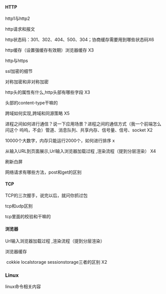 #### HTTP

http1与http2

http请求和报文

http状态码：301、302、404、500、304；协商缓存需要用到哪些状态码X6

http缓存（设置强缓存有效期）浏览器缓存 X3

http与https

ssl加密的细节

对称加密和非对称加密

http头的属性有什么,http头部有哪些字段 X3

头部的content-type干嘛的

跨域如何实现,跨域和同源策略 X5

进程之间如何进行通信？说一下应用场景？进程之间的通信方式（我一个前端怎么问这个 呜呜，不会）管道、消息队列、共享内存、信号量、信号、socket X2

10000个大数字，内存只能运行2000个，如何进行排序 x

从输入URL到页面展示,Url输入浏览器加载过程 ,渲染流程（提到分层渲染） X4

刷新白屏

网络请求有哪些方法，post和get的区别

#### TCP

TCP的三次握手，说完以后，就问你抓过包

tcp和udp区别

tcp里面的校验和干嘛的

#### 浏览器

Url输入浏览器加载过程 ,渲染流程（提到分层渲染）

浏览器缓存

 cokkie localstorage sessionstorage三者的区别 X2

### Linux

linux命令相关内容
